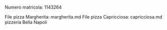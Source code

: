 Numero matricola: 1143264

File pizza Margherita: margherita.md
File pizza Capricciosa: capricciosa.md
pizzeria Bella Napoli

